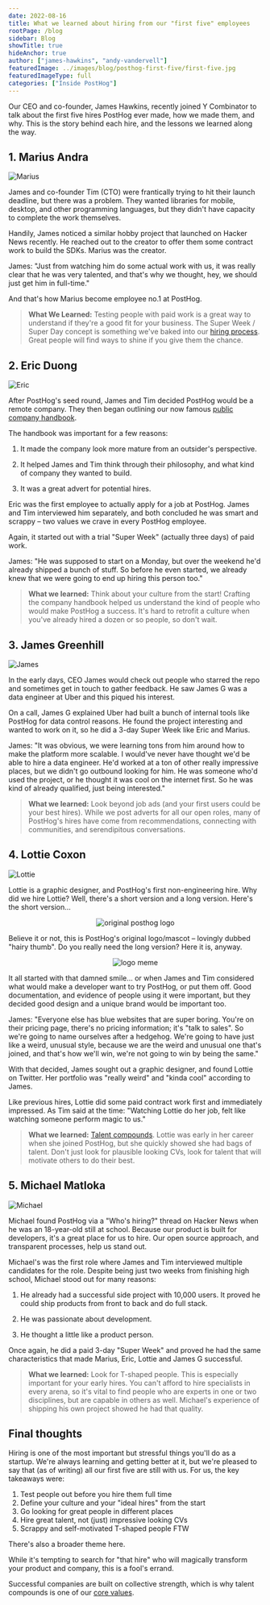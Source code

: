 ```yaml
---
date: 2022-08-16
title: What we learned about hiring from our "first five" employees
rootPage: /blog
sidebar: Blog
showTitle: true
hideAnchor: true
author: ["james-hawkins", "andy-vandervell"]
featuredImage: ../images/blog/posthog-first-five/first-five.jpg
featuredImageType: full
categories: ["Inside PostHog"]
---
```


Our CEO and co-founder, James Hawkins, recently joined Y Combinator to talk about the first five hires PostHog ever made, how we made them, and why. This is the story behind each hire, and the lessons we learned along the way.

## 1. Marius Andra

![Marius](../images/blog/posthog-first-five/marius.png)

James and co-founder Tim (CTO) were frantically trying to hit their launch deadline, but there was a problem. They wanted libraries for mobile, desktop, and other programming languages, but they didn't have capacity to complete the work themselves.

Handily, James noticed a similar hobby project that launched on Hacker News recently. He reached out to the creator to offer them some contract work to build the SDKs. Marius was the creator.

James: "Just from watching him do some actual work with us, it was really clear that he was very talented, and that's why we thought, hey, we should just get him in full-time."

And that's how Marius become employee no.1 at PostHog.

> **What We Learned:** Testing people with paid work is a great way to understand if they're a good fit for your business. The Super Week / Super Day concept is something we've baked into our [hiring process](/handbook/people/hiring-process). Great people will find ways to shine if you give them the chance. 

## 2. Eric Duong

![Eric](../images/blog/posthog-first-five/eric.png)

After PostHog's seed round, James and Tim decided PostHog would be a remote company. They then began outlining our now famous [public company handbook](/handbook/).

The handbook was important for a few reasons:

1. It made the company look more mature from an outsider's perspective.

2. It helped James and Tim think through their philosophy, and what kind of company they wanted to build.

3. It was a great advert for potential hires.

Eric was the first employee to actually apply for a job at PostHog. James and Tim interviewed him separately, and both concluded he was smart and scrappy – two values we crave in every PostHog employee.

Again, it started out with a trial "Super Week" (actually three days) of paid work. 

James: "He was supposed to start on a Monday, but over the weekend he'd already shipped a bunch of stuff. So before he even started, we already knew that we were going to end up hiring this person too."

> **What we learned:** Think about your culture from the start! Crafting the company handbook helped us understand the kind of people who would make PostHog a success. It's hard to retrofit a culture when you've already hired a dozen or so people, so don't wait.

## 3. James Greenhill

![James](../images/blog/posthog-first-five/james.png)

In the early days, CEO James would check out people who starred the repo and sometimes get in touch to gather feedback. He saw James G was a data engineer at Uber and this piqued his interest.

On a call, James G explained Uber had built a bunch of internal tools like PostHog for data control reasons. He found the project interesting and wanted to work on it, so he did a 3-day Super Week like Eric and Marius.

James: "It was obvious, we were learning tons from him around how to make the platform more scalable. I would've never have thought we'd be able to hire a data engineer. He'd worked at a ton of other really impressive places, but we didn't go outbound looking for him. He was someone who'd used the project, or he thought it was cool on the internet first. So he was kind of already qualified, just being interested."

> **What we learned:** Look beyond job ads (and your first users could be your best hires). While we post adverts for all our open roles, many of PostHog's hires have come from recommendations, connecting with communities, and serendipitous conversations.

## 4. Lottie Coxon

![Lottie](../images/blog/posthog-first-five/lottie.png)

Lottie is a graphic designer, and PostHog's first non-engineering hire. Why did we hire Lottie? Well, there's a short version and a long version. Here's the short version...

<p align="center"><img src="../images/blog/posthog-first-five/old-logo.png" alt="original posthog logo"></p>

Believe it or not, this is PostHog's original logo/mascot – lovingly dubbed "hairy thumb". Do you really need the long version? Here it is, anyway.

<p align="center"><img src="../images/blog/posthog-first-five/logo-meme.png" alt="logo meme"></p>

It all started with that damned smile... or when James and Tim considered what would make a developer want to try PostHog, or put them off. Good documentation, and evidence of people using it were important, but they decided good design and a unique brand would be important too.

James: "Everyone else has blue websites that are super boring. You're on their pricing page, there's no pricing information; it's "talk to sales". So we're going to name ourselves after a hedgehog. We're going to have just like a weird, unusual style, because we are the weird and unusual one that's joined, and that's how we'll win, we're not going to win by being the same."

With that decided, James sought out a graphic designer, and found Lottie on Twitter. Her portfolio was "really weird" and "kinda cool" according to James.

Like previous hires, Lottie did some paid contract work first and immediately impressed. As Tim said at the time: "Watching Lottie do her job, felt like watching someone perform magic to us."

> **What we learned:** [Talent compounds](/handbook/company/values#talent-compounds). Lottie was early in her career when she joined PostHog, but she quickly showed she had bags of talent. Don't just look for plausible looking CVs, look for talent that will motivate others to do their best.

## 5. Michael Matloka

![Michael](../images/blog/posthog-first-five/michael.jpg)

Michael found PostHog via a "Who's hiring?" thread on Hacker News when he was an 18-year-old still at school. Because our product is built for developers, it's a great place for us to hire. Our open source approach, and transparent processes, help us stand out.

Michael's was the first role where James and Tim interviewed multiple candidates for the role. Despite being just two weeks from finishing high school, Michael stood out for many reasons: 

1. He already had a successful side project with 10,000 users. It proved he could ship products from front to back and do full stack. 

2. He was passionate about development.

3. He thought a little like a product person.

Once again, he did a paid 3-day "Super Week" and proved he had the same characteristics that made Marius, Eric, Lottie and James G successful.

> **What we learned:** Look for T-shaped people. This is especially important for your early hires. You can't afford to hire specialists in every arena, so it's vital to find people who are experts in one or two disciplines, but are capable in others as well. Michael's experience of shipping his own project showed he had that quality.

## Final thoughts

Hiring is one of the most important but stressful things you'll do as a startup. We're always learning and getting better at it, but we're pleased to say that (as of writing) all our first five are still with us. For us, the key takeaways were:

1. Test people out before you hire them full time
2. Define your culture and your "ideal hires" from the start
3. Go looking for great people in different places
4. Hire great talent, not (just) impressive looking CVs
5. Scrappy and self-motivated T-shaped people FTW

There's also a broader theme here. 

While it's tempting to search for "that hire" who will magically transform your product and company, this is a fool's errand. 

Successful companies are built on collective strength, which is why talent compounds is one of our [core values](/handbook/company/values).

<NewsletterForm compact />